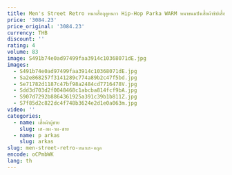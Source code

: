 ```yaml
---
title: Men's Street Retro หนาเสื้อฤดูหนาว Hip-Hop Parka WARM หนาขนมปังเสื้อผ้าซิปเสื้อแจ็คเก็ตลําลองสําหรับชาย
price: '3084.23'
price_original: '3084.23'
currency: THB
discount: ''
rating: 4
volume: 83
image: S491b74e0ad97499faa3914c10368071dE.jpg
images:
  - S491b74e0ad97499faa3914c10368071dE.jpg
  - Sa2e868257f3141289c774a89b2c47f5bd.jpg
  - Se71782d1187c47bf98a2484cd7716478V.jpg
  - Sdd3d703d2f0048468c1abcba814fcf9bA.jpg
  - S907d7292b8864361925a391c39b1b811Z.jpg
  - S7f85d2c822dc4f748b3624e2d1e0a063m.jpg
video: ''
categories:
  - name: เสื้อผ้าผู้ชาย
    slug: เส-อผ-าผ-ชาย
  - name: p arkas
    slug: arkas
slug: men-street-retro-หนาเส-อฤด
encode: oCPmbWK
lang: th
---
```

  